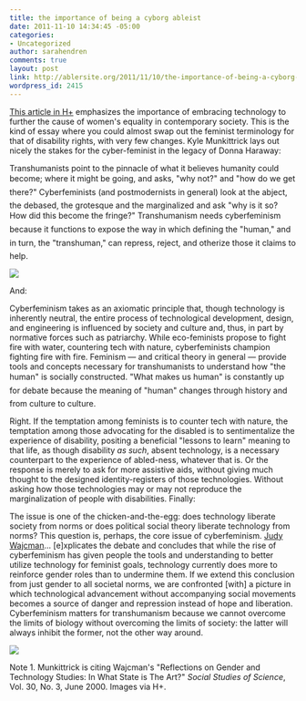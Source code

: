 ```yaml
---
title: the importance of being a cyborg ableist
date: 2011-11-10 14:34:45 -05:00
categories:
- Uncategorized
author: sarahendren
comments: true
layout: post
link: http://ablersite.org/2011/11/10/the-importance-of-being-a-cyborg-ableist/
wordpress_id: 2415
---
```


[This article in H+](http://hplusmagazine.com/2009/07/21/importance-being-cyborg-feminist/) emphasizes the importance of embracing technology to further the cause of women's equality in contemporary society. This is the kind of essay where you could almost swap out the feminist terminology for that of disability rights, with very few changes. Kyle Munkittrick lays out nicely the stakes for the cyber-feminist in the legacy of Donna Haraway:


Transhumanists point to the pinnacle of what it believes humanity could become; where it might be going, and asks, "why not?" and "how do we get there?" Cyberfeminists (and postmodernists in general) look at the abject, the debased, the grotesque and the marginalized and ask "why is it so? How did this become the fringe?" Transhumanism needs cyberfeminism because it functions to expose the way in which defining the "human," and in turn, the "transhuman," can repress, reject, and otherize those it claims to help.


[![](http://ablersite.files.wordpress.com/2011/11/cyborg-fem1.jpg)](http://ablersite.files.wordpress.com/2011/11/cyborg-fem1.jpg)

And:


Cyberfeminism takes as an axiomatic principle that, though technology is inherently neutral, the entire process of technological development, design, and engineering is influenced by society and culture and, thus, in part by normative forces such as patriarchy. While eco-feminists propose to fight fire with water, countering tech with nature, cyberfeminists champion fighting fire with fire. Feminism — and critical theory in general — provide tools and concepts necessary for transhumanists to understand how "the human" is socially constructed. "What makes us human" is constantly up for debate because the meaning of "human" changes through history and from culture to culture.


Right. If the temptation among feminists is to counter tech with nature, the temptation among those advocating for the disabled is to sentimentalize the experience of disability, positing a beneficial "lessons to learn" meaning to that life, as though disability _as such_, absent technology, is a necessary counterpart to the experience of abled-ness, whatever that is. Or the response is merely to ask for more assistive aids, without giving much thought to the designed identity-registers of those technologies. Without asking how those technologies may or may not reproduce the marginalization of people with disabilities. Finally:


The issue is one of the chicken-and-the-egg: does technology liberate society from norms or does political social theory liberate technology from norms? This question is, perhaps, the core issue of cyberfeminism. [Judy Wajcman](http://www2.lse.ac.uk/researchAndExpertise/Experts/profile.aspx?KeyValue=j.wajcman@lse.ac.uk)... [e]xplicates the debate and concludes that while the rise of cyberfeminism has given people the tools and understanding to better utilize technology for feminist goals, technology currently does more to reinforce gender roles than to undermine them. If we extend this conclusion from just gender to all societal norms, we are confronted [with] a picture in which technological advancement without accompanying social movements becomes a source of danger and repression instead of hope and liberation. Cyberfeminism matters for transhumanism because we cannot overcome the limits of biology without overcoming the limits of society: the latter will always inhibit the former, not the other way around.


[![](http://ablersite.files.wordpress.com/2011/11/cyborg-fem2.jpg)](http://ablersite.files.wordpress.com/2011/11/cyborg-fem2.jpg)

Note 1. Munkittrick is citing Wajcman's "Reflections on Gender and Technology Studies: In What State is The Art?" _Social Studies of Science_, Vol. 30, No. 3, June 2000. Images via H+.
